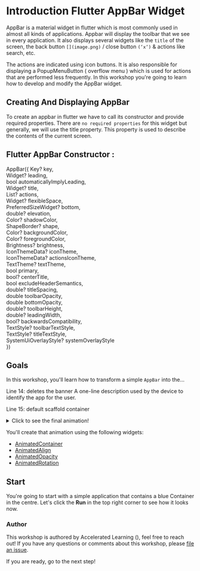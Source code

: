 # Introduction Flutter AppBar Widget

AppBar is a material widget in flutter which is most commonly used in almost all kinds of applications. Appbar will display the toolbar that we see in every application. It also displays several widgets like the `title` of the screen, the back button `[](image.png)` / close button `(‘x‘)` & actions like search, etc.  


The actions are indicated using icon buttons. It is also responsible for displaying a PopupMenuButton ( overflow menu ) which is used for actions that are performed less frequently. In this workshop you're going to learn how to develop and modify the AppBar widget.  


## Creating And Displaying AppBar
To create an appbar in flutter we have to call its constructor and provide required properties. There are `no required properties` for this widget but generally, we will use the title property. This property is used to describe the contents of the current screen.  

## Flutter AppBar Constructor :

AppBar({
    Key? key,   
    Widget? leading,   
    bool automaticallyImplyLeading,   
    Widget? title,   
    List<Widget>? actions,   
    Widget? flexibleSpace,   
    PreferredSizeWidget? bottom,   
    double? elevation,   
    Color? shadowColor,   
    ShapeBorder? shape,   
    Color? backgroundColor,   
    Color? foregroundColor,   
    Brightness? brightness,   
    IconThemeData? iconTheme,   
    IconThemeData? actionsIconTheme,   
    TextTheme? textTheme,   
    bool primary,   
    bool? centerTitle,   
    bool excludeHeaderSemantics,   
    double? titleSpacing,   
    double toolbarOpacity,   
    double bottomOpacity,   
    double? toolbarHeight,   
    double? leadingWidth,   
    bool? backwardsCompatibility,   
    TextStyle? toolbarTextStyle,   
    TextStyle? titleTextStyle,   
    SystemUiOverlayStyle? systemOverlayStyle  
  })   

## Goals

In this workshop, you'll learn how to transform a simple `AppBar` into the... 

Line 14: deletes the banner
A one-line description used by the device to identify the app for the user.   

Line 15: default scaffold container   



<details>
  <summary>Click to see the final animation!</summary>

![Final effect](https://github.com/pszklarska/flutter_animations_workshop/raw/main/assets/screen05.gif?raw=true)

</details>

You'll create that animation using the following widgets:

- [AnimatedContainer](https://api.flutter.dev/flutter/widgets/AnimatedContainer-class.html)
- [AnimatedAlign](https://api.flutter.dev/flutter/widgets/AnimatedAlign-class.html)
- [AnimatedOpacity](https://api.flutter.dev/flutter/widgets/AnimatedOpacity-class.html)
- [AnimatedRotation](https://api.flutter.dev/flutter/widgets/AnimatedRotation-class.html)

## Start

You're going to start with a simple application that contains a blue Container
in the centre. Let's click the **Run** in the top right corner to see how it
looks now.  

### Author

This workshop is authored by Accelerated Learning ([](https://doc-tools.org)), feel free to reach out! If you have any questions or comments about this workshop, please [file an issue](https://github.com/iwilfried/flutter_animations_workshop/issues/new).  

If you are ready, go to the next step!

<img alt="Google Analytics" src="https://www.google-analytics.com/collect?v=1&cid=1&t=pageview&ec=workshop&ea=open&dp=blob/main/intro/instructions.md&dt=/intro&tid=UA-226934227-1" style="width: 1px; height: 1px"/>
